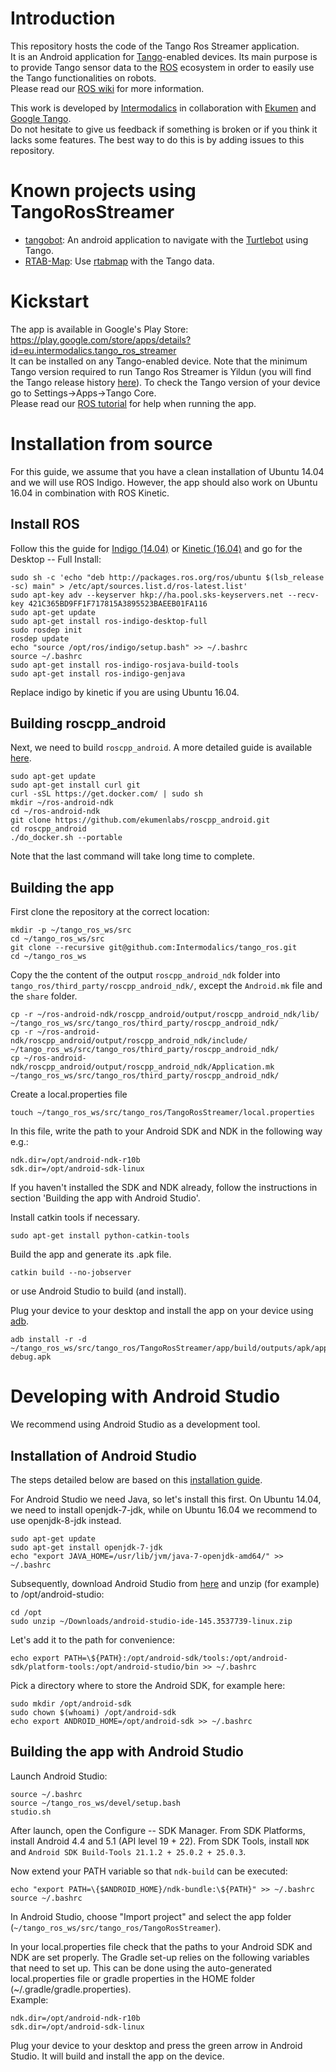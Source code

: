 # Introduction
This repository hosts the code of the Tango Ros Streamer application.  
It is an Android application for [Tango](https://get.google.com/tango/)-enabled devices.
Its main purpose is to provide Tango sensor data to the [ROS](http://wiki.ros.org/) ecosystem in order to easily use the Tango functionalities on robots.  
Please read our [ROS wiki](http://wiki.ros.org/tango_ros_streamer) for more information.

This work is developed by [Intermodalics](http://www.intermodalics.eu/) in collaboration with [Ekumen](http://www.ekumenlabs.com/) and [Google Tango](https://get.google.com/tango/).  
Do not hesitate to give us feedback if something is broken or if you think it lacks some features. The best way to do this is by adding issues to this repository.

# Known projects using TangoRosStreamer
* [tangobot](http://github.com/ekumenlabs/tangobot/): An android application to navigate with the [Turtlebot](http://www.turtlebot.com/) using Tango.
* [RTAB-Map](http://wiki.ros.org/rtabmap_ros/Tutorials/Tango%20ROS%20Streamer): Use [rtabmap](http://wiki.ros.org/rtabmap_ros) with the Tango data.

# Kickstart
The app is available in Google's Play Store: https://play.google.com/store/apps/details?id=eu.intermodalics.tango_ros_streamer  
It can be installed on any Tango-enabled device. Note that the minimum Tango version required to run Tango Ros Streamer is Yildun (you will find the Tango release history [here](https://developers.google.com/tango/release-notes)). To check the Tango version of your device go to Settings->Apps->Tango Core.  
Please read our [ROS tutorial](http://wiki.ros.org/tango_ros_streamer/Visualisation) for help when running the app.

# Installation from source
For this guide, we assume that you have a clean installation of Ubuntu 14.04 and we will use ROS Indigo. However, the app should also work on Ubuntu 16.04 in combination with ROS Kinetic.

## Install ROS
Follow this the guide for [Indigo (14.04)](http://wiki.ros.org/indigo/Installation/Ubuntu) or [Kinetic (16.04)](http://wiki.ros.org/kinetic/Installation/Ubuntu) and go for the Desktop -- Full Install:

```
sudo sh -c 'echo "deb http://packages.ros.org/ros/ubuntu $(lsb_release -sc) main" > /etc/apt/sources.list.d/ros-latest.list'
sudo apt-key adv --keyserver hkp://ha.pool.sks-keyservers.net --recv-key 421C365BD9FF1F717815A3895523BAEEB01FA116
sudo apt-get update
sudo apt-get install ros-indigo-desktop-full
sudo rosdep init
rosdep update
echo "source /opt/ros/indigo/setup.bash" >> ~/.bashrc
source ~/.bashrc
sudo apt-get install ros-indigo-rosjava-build-tools
sudo apt-get install ros-indigo-genjava
```
Replace indigo by kinetic if you are using Ubuntu 16.04.

## Building roscpp_android
Next, we need to build ```roscpp_android```. A more detailed guide is available [here](http://wiki.ros.org/android_ndk/Tutorials/BuildingNativeROSPackages).

```
sudo apt-get update
sudo apt-get install curl git
curl -sSL https://get.docker.com/ | sudo sh
mkdir ~/ros-android-ndk
cd ~/ros-android-ndk
git clone https://github.com/ekumenlabs/roscpp_android.git
cd roscpp_android
./do_docker.sh --portable
```

Note that the last command will take long time to complete.

## Building the app
First clone the repository at the correct location:
```
mkdir -p ~/tango_ros_ws/src
cd ~/tango_ros_ws/src
git clone --recursive git@github.com:Intermodalics/tango_ros.git
cd ~/tango_ros_ws
``` 

Copy the the content of the output ```roscpp_android_ndk``` folder into ```tango_ros/third_party/roscpp_android_ndk/```, except the ```Android.mk``` file and the ```share``` folder.

```
cp -r ~/ros-android-ndk/roscpp_android/output/roscpp_android_ndk/lib/ ~/tango_ros_ws/src/tango_ros/third_party/roscpp_android_ndk/
cp -r ~/ros-android-ndk/roscpp_android/output/roscpp_android_ndk/include/ ~/tango_ros_ws/src/tango_ros/third_party/roscpp_android_ndk/
cp ~/ros-android-ndk/roscpp_android/output/roscpp_android_ndk/Application.mk ~/tango_ros_ws/src/tango_ros/third_party/roscpp_android_ndk/
```

Create a local.properties file
```
touch ~/tango_ros_ws/src/tango_ros/TangoRosStreamer/local.properties
```
In this file, write the path to your Android SDK and NDK in the following way e.g.:
```
ndk.dir=/opt/android-ndk-r10b
sdk.dir=/opt/android-sdk-linux
```
If you haven't installed the SDK and NDK already, follow the instructions in section 'Building the app with Android Studio'.

Install catkin tools if necessary.
```
sudo apt-get install python-catkin-tools
```

Build the app and generate its .apk file.
```
catkin build --no-jobserver
``` 
or use Android Studio to build (and install).

Plug your device to your desktop and install the app on your device using [adb](http://developer.android.com/studio/command-line/adb.html).
```
adb install -r -d ~/tango_ros_ws/src/tango_ros/TangoRosStreamer/app/build/outputs/apk/app-debug.apk
```

# Developing with Android Studio

We recommend using Android Studio as a development tool. 

## Installation of Android Studio
The steps detailed below are based on this [installation guide](http://wiki.ros.org/android/kinetic/Android%20Studio/Download).

For Android Studio we need Java, so let's install this first. On Ubuntu 14.04, we need to install openjdk-7-jdk, while on Ubuntu 16.04 we recommend to use openjdk-8-jdk instead.
```
sudo apt-get update
sudo apt-get install openjdk-7-jdk
echo "export JAVA_HOME=/usr/lib/jvm/java-7-openjdk-amd64/" >> ~/.bashrc
```

Subsequently, download Android Studio from [here](https://developer.android.com/studio/index.html) and unzip (for example) to /opt/android-studio:

```
cd /opt
sudo unzip ~/Downloads/android-studio-ide-145.3537739-linux.zip
```

Let's add it to the path for convenience:
```
echo export PATH=\${PATH}:/opt/android-sdk/tools:/opt/android-sdk/platform-tools:/opt/android-studio/bin >> ~/.bashrc
```

Pick a directory where to store the Android SDK, for example here:
```
sudo mkdir /opt/android-sdk
sudo chown $(whoami) /opt/android-sdk
echo export ANDROID_HOME=/opt/android-sdk >> ~/.bashrc
```

## Building the app with Android Studio

Launch Android Studio:
```
source ~/.bashrc
source ~/tango_ros_ws/devel/setup.bash
studio.sh
```

After launch, open the Configure -- SDK Manager. From SDK Platforms, install Android 4.4 and 5.1 (API level 19 + 22). From SDK Tools, install `NDK` and `Android SDK Build-Tools 21.1.2 + 25.0.2 + 25.0.3`. 

Now extend your PATH variable so that ```ndk-build``` can be executed:
```
echo "export PATH=\{$ANDROID_HOME}/ndk-bundle:\${PATH}" >> ~/.bashrc
source ~/.bashrc
```

In Android Studio, choose "Import project" and select the app folder (```~/tango_ros_ws/src/tango_ros/TangoRosStreamer```). 

In your local.properties file check that the paths to your Android SDK and NDK are set properly. The Gradle set-up relies on the following variables that need to set up. This can be done using the auto-generated local.properties file or gradle properties in the HOME folder (~/.gradle/gradle.properties).  
Example:
```
ndk.dir=/opt/android-ndk-r10b
sdk.dir=/opt/android-sdk-linux
```

Plug your device to your desktop and press the green arrow in Android Studio. It will build and install the app on the device.
